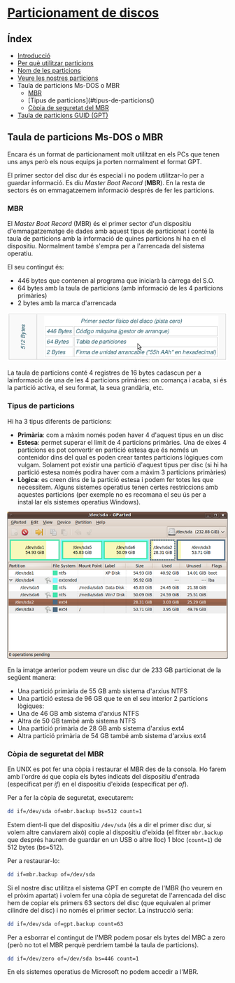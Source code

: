 # [Particionament de discos](./)

## Índex
* [Introducció](./#introducció)
* [Per què utilitzar particions](./#per-qu%C3%A8-utilitzar-particions)
* [Nom de les particions](./#nom-de-les-particions)
* [Veure les nostres particions](./#veure-les-nostres-particions)
* Taula de particions Ms-DOS o MBR
  * [MBR](#mbr)
  * [Tipus de particions](#tipus-de-particions()
  * [Còpia de seguretat del MBR](#c%C3%B2pia-de-seguretat-del-mbr)
* [Taula de particions GUID (GPT)](./gpt.html#taula-de-particions-guid-o-gpt)

## Taula de particions Ms-DOS o MBR
Encara és un format de particionament molt utilitzat en els PCs que tenen uns anys però els nous equips ja porten normalment el format GPT.

El primer sector del disc dur és especial i no podem utilitzar-lo per a guardar informació. Es diu _Master Boot Record_ (**MBR**). En la resta de sectors és on emmagatzemem informació després de fer les particions.

### MBR
El _Master Boot Record_ (MBR) és el primer sector d'un dispositiu d'emmagatzematge de dades amb aquest tipus de particionat i conté la taula de particions amb la informació de quines particions hi ha en el dispositiu. Normalment també s'empra per a l'arrencada del sistema operatiu. 

El seu contingut és: 
* 446 bytes que contenen al programa que iniciarà la càrrega del S.O. 
* 64 bytes amb la taula de particions (amb informació de les 4 particions primàries)
* 2 bytes amb la marca d'arrencada

![MBR](./img/mbr.png)

La taula de particions conté 4 registres de 16 bytes cadascun per a lainformació de una de les 4 particions primàries: on comança i acaba, si és la partició activa, el seu format, la seua grandària, etc.

### Tipus de particions
Hi ha 3 tipus diferents de particions:
* **Primària**: com a màxim només poden haver 4 d'aquest tipus en un disc
* **Estesa**: permet superar el límit de 4 particions primàries. Una de eixes 4 particions es pot convertir en partició estesa que és només un contenidor dins del qual es poden crear tantes particions lògiques com vulgam. Solament pot existir una partició d'aquest tipus per disc (si hi ha partició estesa només podira haver com a màxim 3 particions primàries)
* **Lògica**: es creen dins de la partició estesa i podem fer totes les que necessitem. Alguns sistemes operatius tenen certes restriccions amb aquestes particions (per exemple no es recomana el seu ús per a instal·lar els sistemes operatius Windows).

![Particions](./img/particions2.png)

En la imatge anterior podem veure un disc dur de 233 GB particionat de la següent manera:
* Una partició primària de 55 GB amb sistema d'arxius NTFS
* Una partició estesa de 96 GB que te en el seu interior 2 particions lògiques:
* Una de 46 GB amb sistema d'arxius NTFS
* Altra de 50 GB també amb sistema NTFS
* Una partició primària de 28 GB amb sistema d'arxius ext4
* Altra partició primària de 54 GB també amb sistema d'arxius ext4

### Còpia de seguretat del MBR
En UNIX es pot fer una còpia i restaurar el MBR des de la consola. Ho farem amb l'ordre `dd` que copia els bytes indicats del dispositiu d'entrada (especificat per _if_) en el dispositiu d'eixida (especificat per _of_).

Per a fer la còpia de seguretat, executarem:
```bash
dd if=/dev/sda of=mbr.backup bs=512 count=1
```

Estem dient-li que del dispositiu `/dev/sda` (és a dir el primer disc dur, si volem altre canviarem això) copie al dispositiu d'eixida (el fitxer `mbr.backup` que després haurem de guardar en un USB o altre lloc) 1 bloc (`count=1`) de 512 bytes (bs=512).

Per a restaurar-lo:
```bash
dd if=mbr.backup of=/dev/sda
```

Si el nostre disc utilitza el sistema GPT en compte de l'MBR (ho veurem en el pròxim apartat) i volem fer una còpia de seguretat de l'arrencada del disc hem de copiar els primers 63 sectors del disc (que equivalen al primer cilindre del disc) i no només el primer sector. La instrucció seria:
```bash
dd if=/dev/sda of=gpt.backup count=63
```

Per a esborrar el contingut de l'MBR podem posar els bytes del MBC a zero (però no tot el MBR perquè perdríem també la taula de particions).
```bash
dd if=/dev/zero of=/dev/sda bs=446 count=1
```

En els sistemes operatius de Microsoft no podem accedir a l'MBR.
